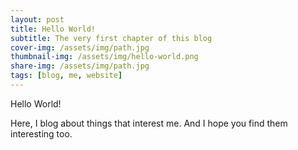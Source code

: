 ```yaml
---
layout: post
title: Hello World!
subtitle: The very first chapter of this blog
cover-img: /assets/img/path.jpg
thumbnail-img: /assets/img/hello-world.png
share-img: /assets/img/path.jpg
tags: [blog, me, website]
---
```


Hello World!

Here, I blog about things that interest me. And I hope you find them interesting too.
